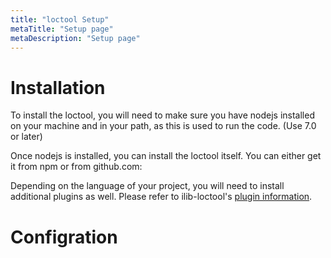 ```yaml
---
title: "loctool Setup"
metaTitle: "Setup page"
metaDescription: "Setup page"
---
```


Installation
====

To install the loctool, you will need to make sure you have nodejs installed on your machine and in your path, as this is used to run the code. (Use 7.0 or later) 

Once nodejs is installed, you can install the loctool itself. You can either get it from npm or from github.com:  

Depending on the language of your project, you will need to install additional plugins as well.
Please refer to ilib-loctool's [plugin information](6-index).

Configration
=====

